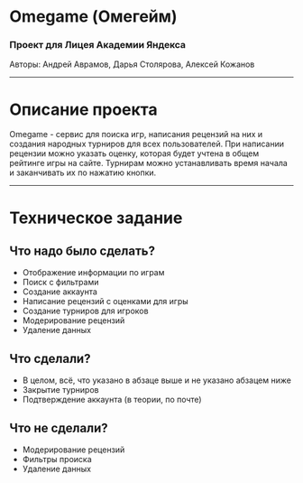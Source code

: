 # Omegame (Омегейм)
### Проект для Лицея Академии Яндекса
Авторы: Андрей Аврамов, Дарья Столярова, Алексей Кожанов

----

# Описание проекта
Omegame - сервис для поиска игр, написания рецензий на них и создания
народных турниров для всех пользователей. При написании рецензии
можно указать оценку, которая будет учтена в общем рейтинге игры на
сайте. Турнирам можно устанавливать время начала и заканчивать их
по нажатию кнопки.

----

# Техническое задание

## Что надо было сделать?

* Отображение информации по играм
* Поиск с фильтрами
* Создание аккаунта
* Написание рецензий с оценками для игры
* Создание турниров для игроков
* Модерирование рецензий
* Удаление данных

## Что сделали?

* В целом, всё, что указано в абзаце выше и не указано абзацем ниже
* Закрытие турниров
* Подтверждение аккаунта (в теории, по почте)

## Что не сделали?
* Модерирование рецензий
* Фильтры происка
* Удаление данных